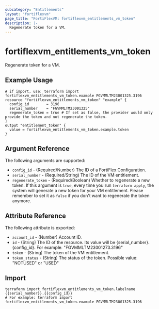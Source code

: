 ```yaml
---
subcategory: "Entitlements"
layout: "fortiflexvm"
page_title: "FortiFlexVM: fortiflexvm_entitlements_vm_token"
description: |-
  Regenerate token for a VM.
---
```


# fortiflexvm_entitlements_vm_token

Regenerate token for a VM.

## Example Usage

```hcl
# if import, use: terraform import fortiflexvm_entitlements_vm_token.example FGVMMLTM23001325.3196
resource "fortiflexvm_entitlements_vm_token" "example" {
  config_id        = 3196
  serial_number    = "FGVMMLTM23001325"
  regenerate_token = true # If set as false, the provider would only provide the token and not regenerate the token.
}
output "entitlement_token" {
  value = fortiflexvm_entitlements_vm_token.example.token
}
```

## Argument Reference

The following arguments are supported:

* `config_id` - (Required/Number) The ID of a FortiFlex Configuration.
* `serial_number` - (Required/String) The ID of the VM entitlement.
* `regenerate_token` - (Required/Boolean) Whether to regenerate a new token. If this argument is `true`, every time you run `terraform apply`, the system will generate a new token for your VM entitlement. Please remember to set it as `false` if you don't want to regenerate the token anymore.


## Attribute Reference

The following attribute is exported:

* `account_id` - (Number) Account ID.
* `id` - (String) The ID of the resource. Its value will be {serial_number}.{config_id}. For example: "FGVMMLTM23001273.3196"
* `token` - (String) The token of the VM entitlement.
* `token_status` - (String) The status of the token. Possible value: "NOTUSED" or "USED"

## Import

```
terraform import fortiflexvm_entitlements_vm_token.labelname {{serial_number}}.{{config_id}}
# For example: terraform import fortiflexvm_entitlements_vm_token.example FGVMMLTM23001325.3196
```
